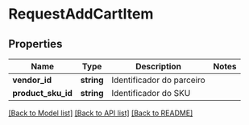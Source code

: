 # RequestAddCartItem

## Properties
Name | Type | Description | Notes
------------ | ------------- | ------------- | -------------
**vendor_id** | **string** | Identificador do parceiro | 
**product_sku_id** | **string** | Identificador do SKU | 

[[Back to Model list]](../README.md#documentation-for-models) [[Back to API list]](../README.md#documentation-for-api-endpoints) [[Back to README]](../README.md)



